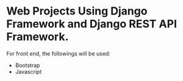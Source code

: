 # Web Projects Using Django Framework and Django REST API Framework.
For front end, the followings will be used:
- Bootstrap
- Javascript
